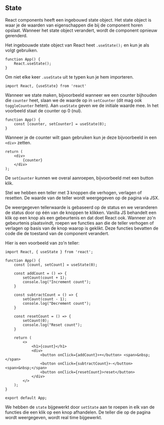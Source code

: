 ## State

React components heeft een ingebouwd state object. Het state object is waar je de waarden van eigenschappen die bij de component horen opslaat. Wanneer het state object verandert, wordt de component opnieuw gerenderd.

Het ingebouwde state object van React heet `.useState();` en kun je als volgt gebruiken.

    function App() {
        React.useState();
    }

Om niet elke keer `.useState` uit te typen kun je hem importeren.

    import React, {useState} from 'react'

Wanneer we state maken, bijvoorbeeld wanneer we een counter bijhouden die `counter` heet, slaan we de waarde op in `setCounter` (dit mag ook `toggleCounter` heten). Aan `useState` geven we de initiale waarde mee. In het voorbeeld staat de counter op 0 (nul).

    function App() {
        const [counter, setCounter] = useState(0);
    }

Wanneer je de counter wilt gaan gebruiken kun je deze bijvoorbeeld in een `<div>` zetten.

    return (
        <div>
            {counter}
        </div>
    );

De `setCounter` kunnen we overal aanroepen, bijvoorbeeld met een button klik.

Stel we hebben een teller met 3 knoppen die verhogen, verlagen of resetten. De waarde van de teller wordt weergegeven op de pagina via JSX.

De weergegeven tellerwaarde is gebaseerd op de status en we veranderen de status door op één van de knoppen te klikken. Vanilla JS behandelt een klik op een knop als een gebeurtenis en dat doet React ook. Wanneer zo'n gebeurtenis plaatsvindt, roepen we functies aan die de teller verhogen of verlagen op basis van de knop waarop is geklikt. Deze functies bevatten de code die de toestand van de component verandert.

Hier is een voorbeeld van zo'n teller:

    import React, { useState } from 'react';

    function App() {
        const [count, setCount] = useState(0);
    
        const addCount = () => {
            setCount(count + 1);
            console.log("Increment count");
        }
    
        const subtractCount = () => {
            setCount(count - 1);
            console.log("Decrement count");
        }
    
        const resetCount = () => {
            setCount(0);
            console.log("Reset count");
        }
    
        return (
            <>
                <h1>{count}</h1>
                <div>
                    <button onClick={addCount}>+</button> <span>&nbsp;</span>
                    <button onClick={subtractCount}>-</button> <span>&nbsp;</span>
                    <button onClick={resetCount}>reset</button>
                </div>
            </>
        );
    }

    export default App;

We hebben de `state` bijgewerkt door `setState` aan te roepen in elk van de functies die een klik op een knop afhandelen. De teller die op de pagina wordt weergegeven, wordt real time bijgewerkt.